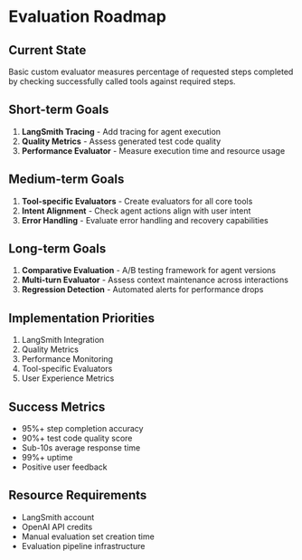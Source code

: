 # Evaluation Roadmap

## Current State
Basic custom evaluator measures percentage of requested steps completed by checking successfully called tools against required steps.

## Short-term Goals
1. **LangSmith Tracing** - Add tracing for agent execution
2. **Quality Metrics** - Assess generated test code quality
3. **Performance Evaluator** - Measure execution time and resource usage

## Medium-term Goals
1. **Tool-specific Evaluators** - Create evaluators for all core tools
2. **Intent Alignment** - Check agent actions align with user intent
3. **Error Handling** - Evaluate error handling and recovery capabilities

## Long-term Goals
1. **Comparative Evaluation** - A/B testing framework for agent versions
2. **Multi-turn Evaluator** - Assess context maintenance across interactions
3. **Regression Detection** - Automated alerts for performance drops

## Implementation Priorities
1. LangSmith Integration
2. Quality Metrics
3. Performance Monitoring
4. Tool-specific Evaluators
5. User Experience Metrics

## Success Metrics
- 95%+ step completion accuracy
- 90%+ test code quality score
- Sub-10s average response time
- 99%+ uptime
- Positive user feedback

## Resource Requirements
- LangSmith account
- OpenAI API credits
- Manual evaluation set creation time
- Evaluation pipeline infrastructure
